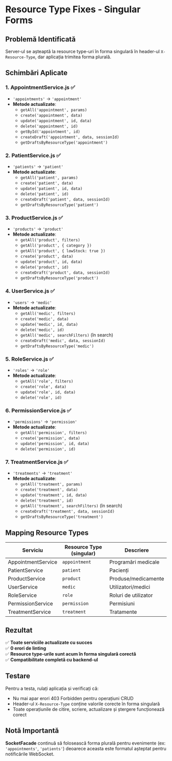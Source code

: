 # Resource Type Fixes - Singular Forms

## Problemă Identificată
Server-ul se așteaptă la resource type-uri în forma singulară în header-ul `X-Resource-Type`, dar aplicația trimitea forma plurală.

## Schimbări Aplicate

### 1. **AppointmentService.js** ✅
- `'appointments'` → `'appointment'`
- **Metode actualizate**:
  - `getAll('appointment', params)`
  - `create('appointment', data)`
  - `update('appointment', id, data)`
  - `delete('appointment', id)`
  - `getById('appointment', id)`
  - `createDraft('appointment', data, sessionId)`
  - `getDraftsByResourceType('appointment')`

### 2. **PatientService.js** ✅
- `'patients'` → `'patient'`
- **Metode actualizate**:
  - `getAll('patient', params)`
  - `create('patient', data)`
  - `update('patient', id, data)`
  - `delete('patient', id)`
  - `createDraft('patient', data, sessionId)`
  - `getDraftsByResourceType('patient')`

### 3. **ProductService.js** ✅
- `'products'` → `'product'`
- **Metode actualizate**:
  - `getAll('product', filters)`
  - `getAll('product', { category })`
  - `getAll('product', { lowStock: true })`
  - `create('product', data)`
  - `update('product', id, data)`
  - `delete('product', id)`
  - `createDraft('product', data, sessionId)`
  - `getDraftsByResourceType('product')`

### 4. **UserService.js** ✅
- `'users'` → `'medic'`
- **Metode actualizate**:
  - `getAll('medic', filters)`
  - `create('medic', data)`
  - `update('medic', id, data)`
  - `delete('medic', id)`
  - `getAll('medic', searchFilters)` (în search)
  - `createDraft('medic', data, sessionId)`
  - `getDraftsByResourceType('medic')`

### 5. **RoleService.js** ✅
- `'roles'` → `'role'`
- **Metode actualizate**:
  - `getAll('role', filters)`
  - `create('role', data)`
  - `update('role', id, data)`
  - `delete('role', id)`

### 6. **PermissionService.js** ✅
- `'permissions'` → `'permission'`
- **Metode actualizate**:
  - `getAll('permission', filters)`
  - `create('permission', data)`
  - `update('permission', id, data)`
  - `delete('permission', id)`

### 7. **TreatmentService.js** ✅
- `'treatments'` → `'treatment'`
- **Metode actualizate**:
  - `getAll('treatment', params)`
  - `create('treatment', data)`
  - `update('treatment', id, data)`
  - `delete('treatment', id)`
  - `getAll('treatment', searchFilters)` (în search)
  - `createDraft('treatment', data, sessionId)`
  - `getDraftsByResourceType('treatment')`

## Mapping Resource Types

| Serviciu | Resource Type (singular) | Descriere |
|----------|-------------------------|-----------|
| AppointmentService | `appointment` | Programări medicale |
| PatientService | `patient` | Pacienți |
| ProductService | `product` | Produse/medicamente |
| UserService | `medic` | Utilizatori/medici |
| RoleService | `role` | Roluri de utilizator |
| PermissionService | `permission` | Permisiuni |
| TreatmentService | `treatment` | Tratamente |

## Rezultat

✅ **Toate serviciile actualizate cu succes**  
✅ **0 erori de linting**  
✅ **Resource type-urile sunt acum în forma singulară corectă**  
✅ **Compatibilitate completă cu backend-ul**

## Testare

Pentru a testa, rulați aplicația și verificați că:
- Nu mai apar erori 403 Forbidden pentru operațiuni CRUD
- Header-ul `X-Resource-Type` conține valorile corecte în forma singulară
- Toate operațiunile de citire, scriere, actualizare și ștergere funcționează corect

## Notă Importantă

**SocketFacade** continuă să folosească forma plurală pentru evenimente (ex: `'appointments'`, `'patients'`) deoarece aceasta este formatul așteptat pentru notificările WebSocket.
